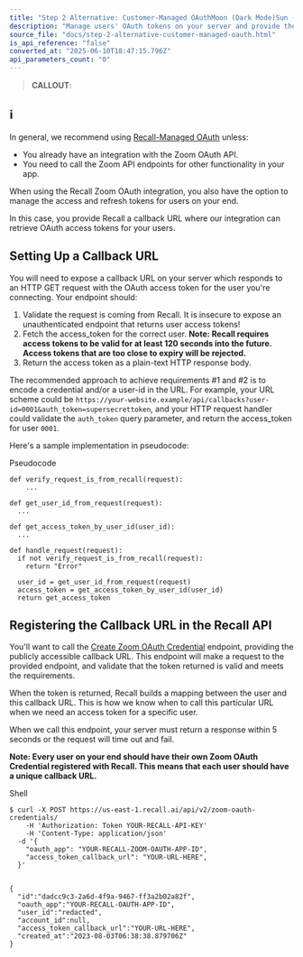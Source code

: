 ```yaml
---
title: "Step 2 Alternative: Customer-Managed OAuthMoon (Dark Mode)Sun (Light Mode)"
description: "Manage users' OAuth tokens on your server and provide them to Recall"
source_file: "docs/step-2-alternative-customer-managed-oauth.html"
is_api_reference: "false"
converted_at: "2025-06-10T18:47:15.796Z"
api_parameters_count: "0"
---
```

> **CALLOUT**:

## ℹ️

In general, we recommend using [Recall-Managed OAuth](/docs/recall-managed-oauth.md) unless:
- You already have an integration with the Zoom OAuth API.
- You need to call the Zoom API endpoints for other functionality in your app.

When using the Recall Zoom OAuth integration, you also have the option to manage the access and refresh tokens for users on your end.

In this case, you provide Recall a callback URL where our integration can retrieve OAuth access tokens for your users.

## Setting Up a Callback URL

[](#setting-up-a-callback-url)

You will need to expose a callback URL on your server which responds to an HTTP GET request with the OAuth access token for the user you're connecting. Your endpoint should:

1.  Validate the request is coming from Recall. It is insecure to expose an unauthenticated endpoint that returns user access tokens!
2.  Fetch the access\_token for the correct user. **Note: Recall requires access tokens to be valid for at least 120 seconds into the future. Access tokens that are too close to expiry will be rejected.**
3.  Return the access token as a plain-text HTTP response body.

The recommended approach to achieve requirements #1 and #2 is to encode a credential and/or a user-id in the URL. For example, your URL scheme could be `https://your-website.example/api/callbacks?user-id=0001&auth_token=supersecrettoken`, and your HTTP request handler could validate the `auth_token` query parameter, and return the access\_token for user `0001`.

Here's a sample implementation in pseudocode:

Pseudocode

```
def verify_request_is_from_recall(request):
	...

def get_user_id_from_request(request):
  ...

def get_access_token_by_user_id(user_id):
  ...

def handle_request(request):
  if not verify_request_is_from_recall(request):
    return "Error"

  user_id = get_user_id_from_request(request)
  access_token = get_access_token_by_user_id(user_id)
  return get_access_token

```

## Registering the Callback URL in the Recall API

[](#registering-the-callback-url-in-the-recall-api)

You'll want to call the [Create Zoom OAuth Credential](/reference/zoom_oauth_credentials_create.md) endpoint, providing the publicly accessible callback URL. This endpoint will make a request to the provided endpoint, and validate that the token returned is valid and meets the requirements.

When the token is returned, Recall builds a mapping between the user and this callback URL. This is how we know when to call this particular URL when we need an access token for a specific user.

When we call this endpoint, your server must return a response within 5 seconds or the request will time out and fail.

**Note: Every user on your end should have their own Zoom OAuth Credential registered with Recall. This means that each user should have a unique callback URL.**

Shell

```
$ curl -X POST https://us-east-1.recall.ai/api/v2/zoom-oauth-credentials/
	-H 'Authorization: Token YOUR-RECALL-API-KEY'
 	-H 'Content-Type: application/json'
  -d '{
    "oauth_app": "YOUR-RECALL-ZOOM-OAUTH-APP-ID",
    "access_token_callback_url": "YOUR-URL-HERE",
  }'


{
  "id":"dadcc9c3-2a6d-4f9a-9467-ff3a2b02a82f",
  "oauth_app":"YOUR-RECALL-OAUTH-APP-ID",
  "user_id":"redacted",
  "account_id":null,
  "access_token_callback_url":"YOUR-URL-HERE",
  "created_at":"2023-08-03T06:38:38.879706Z"
}

```
